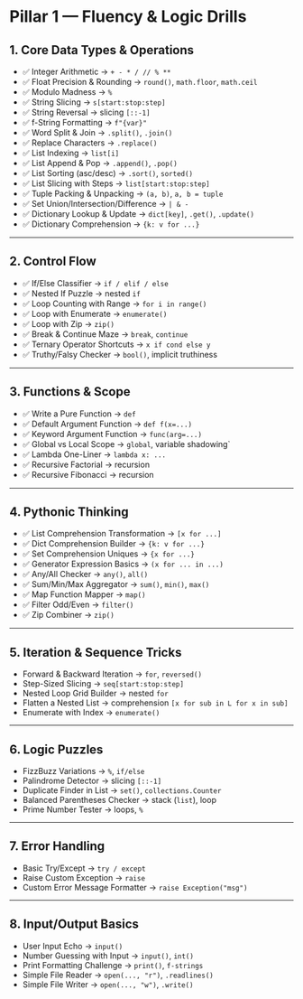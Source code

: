 # Pillar 1 — Fluency & Logic Drills

## 1. Core Data Types & Operations
- ✅ Integer Arithmetic → `+ - * / // % **`
- ✅ Float Precision & Rounding → `round()`, `math.floor`, `math.ceil`
- ✅ Modulo Madness → `%`
- ✅ String Slicing → `s[start:stop:step]`
- ✅ String Reversal → slicing `[::-1]`
- ✅ f-String Formatting → `f"{var}"`
- ✅ Word Split & Join → `.split()`, `.join()`
- ✅ Replace Characters → `.replace()`
- ✅ List Indexing → `list[i]`
- ✅ List Append & Pop → `.append()`, `.pop()`
- ✅ List Sorting (asc/desc) → `.sort()`, `sorted()`
- ✅ List Slicing with Steps → `list[start:stop:step]`
- ✅ Tuple Packing & Unpacking → `(a, b)`, `a, b = tuple`
- ✅ Set Union/Intersection/Difference → `| & -`
- ✅ Dictionary Lookup & Update → `dict[key]`, `.get()`, `.update()`
- ✅ Dictionary Comprehension → `{k: v for ...}`

---

## 2. Control Flow
- ✅ If/Else Classifier → `if / elif / else`
- ✅ Nested If Puzzle → nested `if`
- ✅ Loop Counting with Range → `for i in range()`
- ✅ Loop with Enumerate → `enumerate()`
- ✅ Loop with Zip → `zip()`
- ✅ Break & Continue Maze → `break`, `continue`
- ✅ Ternary Operator Shortcuts → `x if cond else y`
- ✅ Truthy/Falsy Checker → `bool()`, implicit truthiness

---

## 3. Functions & Scope
- ✅ Write a Pure Function → `def`
- ✅ Default Argument Function → `def f(x=...)`
- ✅ Keyword Argument Function → `func(arg=...)`
- ✅ Global vs Local Scope → `global`, variable shadowing`
- ✅ Lambda One-Liner → `lambda x: ...`
- ✅ Recursive Factorial → recursion
- ✅ Recursive Fibonacci → recursion

---

## 4. Pythonic Thinking
- ✅ List Comprehension Transformation → `[x for ...]`
- ✅ Dict Comprehension Builder → `{k: v for ...}`
- ✅ Set Comprehension Uniques → `{x for ...}`
- ✅ Generator Expression Basics → `(x for ... in ...)`
- ✅ Any/All Checker → `any()`, `all()`
- ✅ Sum/Min/Max Aggregator → `sum()`, `min()`, `max()`
- ✅ Map Function Mapper → `map()`
- ✅ Filter Odd/Even → `filter()`
- ✅ Zip Combiner → `zip()`

---

## 5. Iteration & Sequence Tricks
- Forward & Backward Iteration → `for`, `reversed()`
- Step-Sized Slicing → `seq[start:stop:step]`
- Nested Loop Grid Builder → nested `for`
- Flatten a Nested List → comprehension `[x for sub in L for x in sub]`
- Enumerate with Index → `enumerate()`

---

## 6. Logic Puzzles
- FizzBuzz Variations → `%`, `if/else`
- Palindrome Detector → slicing `[::-1]`
- Duplicate Finder in List → `set()`, `collections.Counter`
- Balanced Parentheses Checker → stack (`list`), loop
- Prime Number Tester → loops, `%`

---

## 7. Error Handling
- Basic Try/Except → `try / except`
- Raise Custom Exception → `raise`
- Custom Error Message Formatter → `raise Exception("msg")`

---

## 8. Input/Output Basics
- User Input Echo → `input()`
- Number Guessing with Input → `input()`, `int()`
- Print Formatting Challenge → `print()`, `f-strings`
- Simple File Reader → `open(..., "r")`, `.readlines()`
- Simple File Writer → `open(..., "w")`, `.write()`